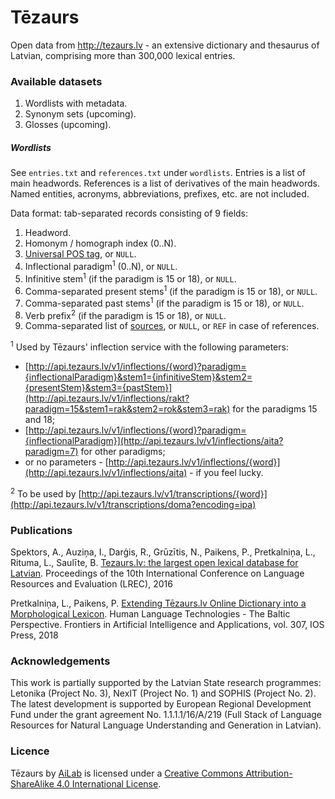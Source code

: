 # Tēzaurs

Open data from http://tezaurs.lv - an extensive dictionary and thesaurus of Latvian, comprising more than 300,000 lexical entries.

### Available datasets

1. Wordlists with metadata.
2. Synonym sets (upcoming).
3. Glosses (upcoming).

##### Wordlists

See `entries.txt` and `references.txt` under `wordlists`. Entries is a list of main headwords. References is a list of derivatives of the main headwords. Named entities, acronyms, abbreviations, prefixes, etc. are not included.

Data format: tab-separated records consisting of 9 fields:

1. Headword.
1. Homonym / homograph index (0\.\.N).
1. [Universal POS tag](http://universaldependencies.github.io/docs/u/pos/), or `NULL`.
1. Inflectional paradigm<sup>1</sup> (0\.\.N), or `NULL`.
1. Infinitive stem<sup>1</sup> (if the paradigm is 15 or 18), or `NULL`.
1. Comma-separated present stems<sup>1</sup> (if the paradigm is 15 or 18), or `NULL`.
1. Comma-separated past stems<sup>1</sup> (if the paradigm is 15 or 18), or `NULL`.
1. Verb prefix<sup>2</sup> (if the paradigm is 15 or 18), or `NULL`.
1. Comma-separated list of [sources](http://tezaurs.lv/#/avoti), or `NULL`, or `REF` in case of references.

<sup>1</sup> Used by Tēzaurs' inflection service with the following parameters:
* [http://api.tezaurs.lv/v1/inflections/{word}?paradigm={inflectionalParadigm}&stem1={infinitiveStem}&stem2={presentStem}&stem3={pastStem}](http://api.tezaurs.lv/v1/inflections/rakt?paradigm=15&stem1=rak&stem2=rok&stem3=rak) for the paradigms 15 and 18;
* [http://api.tezaurs.lv/v1/inflections/{word}?paradigm={inflectionalParadigm}](http://api.tezaurs.lv/v1/inflections/aita?paradigm=7) for other paradigms;
* or no parameters - [http://api.tezaurs.lv/v1/inflections/{word}](http://api.tezaurs.lv/v1/inflections/aita) - if you feel lucky.

<sup>2</sup> To be used by [http://api.tezaurs.lv/v1/transcriptions/{word}](http://api.tezaurs.lv/v1/transcriptions/doma?encoding=ipa)

### Publications

Spektors, A., Auziņa, I., Darģis, R., Grūzītis, N., Paikens, P., Pretkalniņa, L., Rituma, L., Saulīte, B. [Tezaurs.lv: the largest open lexical database for Latvian](http://www.lrec-conf.org/proceedings/lrec2016/pdf/1095_Paper.pdf). Proceedings of the 10th International Conference on Language Resources and Evaluation (LREC), 2016

Pretkalniņa, L., Paikens, P. [Extending Tēzaurs.lv Online Dictionary into a Morphological Lexicon](http://ebooks.iospress.nl/volumearticle/50312). Human Language Technologies - The Baltic Perspective. Frontiers in Artificial Intelligence and Applications, vol. 307, IOS Press, 2018

### Acknowledgements

This work is partially supported by the Latvian State research programmes: Letonika (Project No. 3), NexIT (Project No. 1) and SOPHIS (Project No. 2). The latest development is supported by European Regional Development Fund under the grant agreement No. 1.1.1.1/16/A/219 (Full Stack of Language Resources for Natural Language Understanding and Generation in Latvian).

### Licence

Tēzaurs by [AiLab](http://ailab.lv) is licensed under a [Creative Commons Attribution-ShareAlike 4.0 International License](http://creativecommons.org/licenses/by-sa/4.0/).
